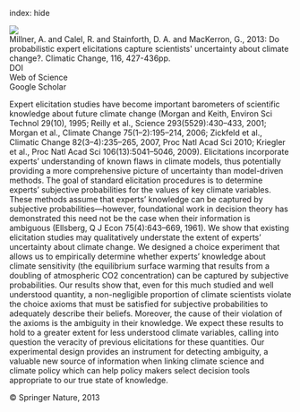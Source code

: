 index: hide

<div class="Citation">
    <div class="Citation-thumb CitationThumb-linked"  data-href="https://doi.org/10.1007/s10584-012-0620-4">
      <img src="https://static.claimspace.cloud/climate-study-static/refs/thumbs/12/Millner_et_al_2013-thumb.png" />
    </div>

  <div class="Citation-body">
    <div class="Citation-text">Millner, A. and Calel, R. and Stainforth, D. A. and MacKerron, G., 2013: Do probabilistic expert elicitations capture scientists' uncertainty about climate change?. <span class="Article-journal">Climatic Change, </span><span class="Article-volume">116, </span>427-436pp.</div>
    <div class="Citation-links">
      <div class="CitationLink" data-href="https://doi.org/10.1007/s10584-012-0620-4">
        <div class="CitationLink-icon CitationLink-Doi"></div>
        <div class="CitationLink-text">DOI</div>
      </div>
      <div class="CitationLink" data-href="http://cel.webofknowledge.com/InboundService.do?customersID=atyponcel&smartRedirect=yes&mode=FullRecord&IsProductCode=Yes&product=CEL&Init=Yes&Func=Frame&action=retrieve&SrcApp=literatum&SrcAuth=atyponcel&SID=7CNc3cIRaBKjGbSujFM&UT=WOS:000312715500016">
        <div class="CitationLink-icon CitationLink-Isi"></div>
        <div class="CitationLink-text">Web of Science</div>
      </div>
      <div class="CitationLink" data-href="https://scholar.google.com/scholar?q=10.1007/s10584-012-0620-4">
        <div class="CitationLink-icon CitationLink-Scholar"></div>
        <div class="CitationLink-text">Google Scholar</div>
      </div>
    </div>
  </div>
</div>

Expert elicitation studies have become important barometers of scientific knowledge about future climate change (Morgan and Keith, Environ Sci Technol 29(10), 1995; Reilly et al., Science 293(5529):430–433, 2001; Morgan et al., Climate Change 75(1–2):195–214, 2006; Zickfeld et al., Climatic Change 82(3–4):235–265, 2007, Proc Natl Acad Sci 2010; Kriegler et al., Proc Natl Acad Sci 106(13):5041–5046, 2009). Elicitations incorporate experts’ understanding of known flaws in climate models, thus potentially providing a more comprehensive picture of uncertainty than model-driven methods. The goal of standard elicitation procedures is to determine experts’ subjective probabilities for the values of key climate variables. These methods assume that experts’ knowledge can be captured by subjective probabilities—however, foundational work in decision theory has demonstrated this need not be the case when their information is ambiguous (Ellsberg, Q J Econ 75(4):643–669, 1961). We show that existing elicitation studies may qualitatively understate the extent of experts’ uncertainty about climate change. We designed a choice experiment that allows us to empirically determine whether experts’ knowledge about climate sensitivity (the equilibrium surface warming that results from a doubling of atmospheric CO2 concentration) can be captured by subjective probabilities. Our results show that, even for this much studied and well understood quantity, a non-negligible proportion of climate scientists violate the choice axioms that must be satisfied for subjective probabilities to adequately describe their beliefs. Moreover, the cause of their violation of the axioms is the ambiguity in their knowledge. We expect these results to hold to a greater extent for less understood climate variables, calling into question the veracity of previous elicitations for these quantities. Our experimental design provides an instrument for detecting ambiguity, a valuable new source of information when linking climate science and climate policy which can help policy makers select decision tools appropriate to our true state of knowledge.

<div class="Citation-copy">
&copy; Springer Nature, 2013
</div>